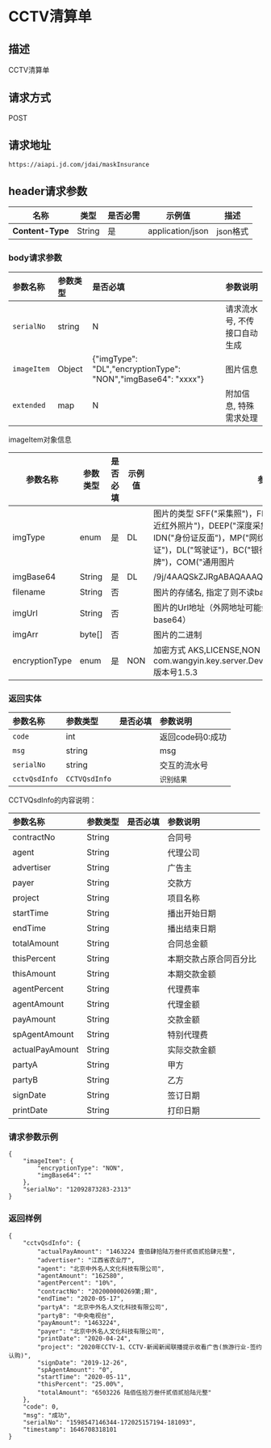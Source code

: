 # CCTV清算单


## 描述
CCTV清算单

## 请求方式

POST

## 请求地址

```apl
https://aiapi.jd.com/jdai/maskInsurance
```

## header请求参数

| 名称             | 类型   | 是否必需 | 示例值           | 描述     |
| ---------------- | ------ | -------- | ---------------- | -------- |
| **Content-Type** | String | 是       | application/json | json格式 |

### body请求参数

| 参数名称    | 参数类型 | 是否必填                                                     | 参数说明                     |
| :---------- | :------- | :----------------------------------------------------------- | :--------------------------- |
| `serialNo`  | string   | N                                                            | 请求流水号, 不传接口自动生成 |
| `imageItem` | Object   | {"imgType": "DL","encryptionType": "NON","imgBase64": "xxxx"} | 图片信息                     |
| `extended`  | map      | N                                                            | 附加信息, 特殊需求处理       |

imageItem对象信息

| 参数名称       | 参数类型 | 是否必填 | 示例值 | 参数说明                                                     |
| -------------- | -------- | -------- | ------ | ------------------------------------------------------------ |
| imgType        | enum     | 是       | DL     | 图片的类型 SFF("采集照")，FF("全景采集照")，NIR("双目采集的近红外照片")，DEEP("深度采集的照片")，IDP("身份证正面")，IDN("身份证反面")，MP("网纹照")，AP("动作照")，VL("行驶证")，DL("驾驶证")，BC("银行卡")，BL("营业执照")，LP("车牌")，COM("通用图片 |
| imgBase64      | String   | 是       | DL     | /9j/4AAQSkZJRgABAQAAAQABAA...                                |
| filename       | String   | 否       |        | 图片的存储名, 指定了则不读base64                             |
| imgUrl         | String   | 否       |        | 图片的Url地址（外网地址可能会有socket连接超时问题，建议传base64） |
| imgArr         | byte[]   | 否       |        | 图片的二进制                                                 |
| encryptionType | enum     | 是       | NON    | 加密方式 AKS,LICENSE,NON AKS解密方式：com.wangyin.key.server.DeviceCryptoService#decryptEnvelop 版本号1.5.3 |

### 返回实体

| 参数名称      | 参数类型      | 是否必填 | 参数说明         |
| :------------ | :------------ | :------- | :--------------- |
| `code`        | int           |          | 返回code码0:成功 |
| `msg`         | string        |          | msg              |
| `serialNo`    | string        |          | 交互的流水号     |
| `cctvQsdInfo` | `CCTVQsdInfo` |          | `识别结果`       |

CCTVQsdInfo的内容说明：

| 参数名称        | 参数类型 | 是否必填 | 参数说明               |
| :-------------- | :------- | :------- | :--------------------- |
| contractNo      | String   |          | 合同号                 |
| agent           | String   |          | 代理公司               |
| advertiser      | String   |          | 广告主                 |
| payer           | String   |          | 交款方                 |
| project         | String   |          | 项目名称               |
| startTime       | String   |          | 播出开始日期           |
| endTime         | String   |          | 播出结束日期           |
| totalAmount     | String   |          | 合同总金额             |
| thisPercent     | String   |          | 本期交款占原合同百分比 |
| thisAmount      | String   |          | 本期交款金额           |
| agentPercent    | String   |          | 代理费率               |
| agentAmount     | String   |          | 代理金额               |
| payAmount       | String   |          | 交款金额               |
| spAgentAmount   | String   |          | 特别代理费             |
| actualPayAmount | String   |          | 实际交款金额           |
| partyA          | String   |          | 甲方                   |
| partyB          | String   |          | 乙方                   |
| signDate        | String   |          | 签订日期               |
| printDate       | String   |          | 打印日期               |

### 请求参数示例

```
{
    "imageItem": {
        "encryptionType": "NON",
        "imgBase64": ""
    },
    "serialNo": "12092873283-2313"
}
```

### 返回样例

```
{
    "cctvQsdInfo": {
        "actualPayAmount": "1463224 壹佰肆拾陆万叁仟贰佰贰拾肆元整",
        "advertiser": "江西省农业厅",
        "agent": "北京中外名人文化科技有限公司",
        "agentAmount": "162580",
        "agentPercent": "10%",
        "contractNo": "202000000269第;期",
        "endTime": "2020-05-17",
        "partyA": "北京中外名人文化科技有限公司",
        "partyB": "中央电视台",
        "payAmount": "1463224",
        "payer": "北京中外名人文化科技有限公司",
        "printDate": "2020-04-24",
        "project": "2020年CCTV-1、CCTV-新闻新闻联播提示收看广告(旅游行业-签约认购)",
        "signDate": "2019-12-26",
        "spAgentAmount": "0",
        "startTime": "2020-05-11",
        "thisPercent": "25.00%",
        "totalAmount": "6503226 陆佰伍拾万叁仟贰佰贰拾陆元整"
    },
    "code": 0,
    "msg": "成功",
    "serialNo": "1598547146344-172025157194-181093",
    "timestamp": 1646708318101
}
```